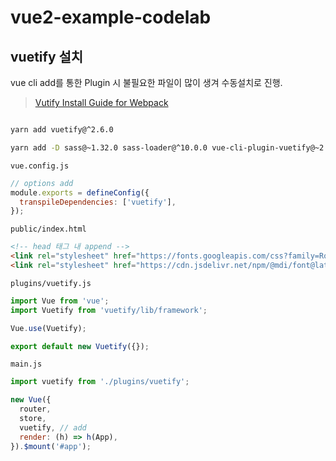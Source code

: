 # vue2-example-codelab

## vuetify 설치

vue cli add를 통한 Plugin 시 불필요한 파일이 많이 생겨 수동설치로 진행.

> [Vutify Install Guide for Webpack](https://vuetifyjs.com/en/getting-started/installation/#webpack-install)

```bash

yarn add vuetify@^2.6.0

yarn add -D sass@~1.32.0 sass-loader@^10.0.0 vue-cli-plugin-vuetify@~2.5.8 vuetify-loader@^1.7.0

```

`vue.config.js`

```js
// options add
module.exports = defineConfig({
  transpileDependencies: ['vuetify'],
});
```

`public/index.html`

```html
<!-- head 태그 내 append -->
<link rel="stylesheet" href="https://fonts.googleapis.com/css?family=Roboto:100,300,400,500,700,900" />
<link rel="stylesheet" href="https://cdn.jsdelivr.net/npm/@mdi/font@latest/css/materialdesignicons.min.css" />
```

`plugins/vuetify.js`

```js
import Vue from 'vue';
import Vuetify from 'vuetify/lib/framework';

Vue.use(Vuetify);

export default new Vuetify({});
```

`main.js`

```js
import vuetify from './plugins/vuetify';

new Vue({
  router,
  store,
  vuetify, // add
  render: (h) => h(App),
}).$mount('#app');
```
